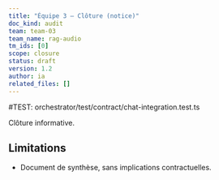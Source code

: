 ```yaml
---
title: "Équipe 3 — Clôture (notice)"
doc_kind: audit
team: team-03
team_name: rag-audio
tm_ids: [0]
scope: closure
status: draft
version: 1.2
author: ia
related_files: []
---
```


#TEST: orchestrator/test/contract/chat-integration.test.ts

Clôture informative.

## Limitations
- Document de synthèse, sans implications contractuelles.
